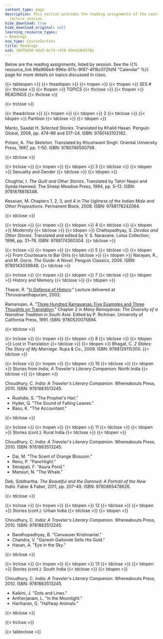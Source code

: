 ```yaml
---
content_type: page
description: This section provides the reading assignments of the course, listed by
  lecture session.
hide_download: true
hide_download_original: null
learning_resource_types:
- Readings
ocw_type: CourseSection
title: Readings
uid: 30d7b426-4da5-0cf4-c459-4de42db4570a
---
```


Below are the reading assignments, listed by session. See the {{% resource_link 99a966e4-996e-811c-9f87-4f16c072fdf4 "Calendar" %}} page for more details on topics discussed in class.

{{< tableopen >}}
{{< theadopen >}}
{{< tropen >}}
{{< thopen >}}
SES #
{{< thclose >}}
{{< thopen >}}
TOPICS
{{< thclose >}}
{{< thopen >}}
READINGS
{{< thclose >}}

{{< trclose >}}

{{< theadclose >}}
{{< tropen >}}
{{< tdopen >}}
2
{{< tdclose >}}
{{< tdopen >}}
Partition
{{< tdclose >}}
{{< tdopen >}}


Manto, Saadat H. _Selected Stories_. Translated by Khalid Hasan. Penguin Global, 2008, pp. 474–86 and 517–24. ISBN: 9780143102182.

Pritam, A. _The Skeleton_. Translated by Khushwant Singh. Oriental University Press, 1987, pp. 1–50. ISBN: 9780746500798.


{{< tdclose >}}

{{< trclose >}}
{{< tropen >}}
{{< tdopen >}}
3
{{< tdclose >}}
{{< tdopen >}}
Sexuality and Gender
{{< tdclose >}}
{{< tdopen >}}


Chughtai, I. _The Quilt and Other Stories_. Translated by Tahiri Naqvi and Syeda Hameed. The Sheep Meadow Press, 1994, pp. 5–13. ISBN: 9781878818348.

Kesavan, M. Chapters 1, 2, 3, and 4 in _The Ugliness of the Indian Male and Other Propositions_. Permanent Black, 2008. ISBN: 9788178242064.


{{< tdclose >}}

{{< trclose >}}
{{< tropen >}}
{{< tdopen >}}
4
{{< tdclose >}}
{{< tdopen >}}
Modernity
{{< tdclose >}}
{{< tdopen >}}
Chattopadhyay, S. _Devdas and Other Stories_. Translated and edited by V. S. Naravane. Lotus Collection, 1996, pp. 31–78. ISBN: 9788174360304.
{{< tdclose >}}

{{< trclose >}}
{{< tropen >}}
{{< tdopen >}}
5
{{< tdclose >}}
{{< tdopen >}}
From Courtesans to Bar Girls
{{< tdclose >}}
{{< tdopen >}}
Narayan, R., and M. Gorra. _The Guide: A Novel_. Penguin Classics, 2006. ISBN: 9780143039648.
{{< tdclose >}}

{{< trclose >}}
{{< tropen >}}
{{< tdopen >}}
7
{{< tdclose >}}
{{< tdopen >}}
History and Memory
{{< tdclose >}}
{{< tdopen >}}


Thapar, R. "[In Defence of History](http://www.india-seminar.com/2003/521/521%20romila%20thapar.htm)." Lecture delivered at Thiruvananthapuram, 2002.

Ramanujan, A. "[Three Hundred Ramayanas: Five Examples and Three Thoughts on Translation](http://publishing.cdlib.org/ucpressebooks/view?docId=ft3j49n8h7&chunk.id=d0e1254)." Chapter 2 in _Many Ramayanas: The Diversity of a Narrative Tradition in South Asia_. Edited by P. Richman. University of California Press, 1991. ISBN: 9780520075894.


{{< tdclose >}}

{{< trclose >}}
{{< tropen >}}
{{< tdopen >}}
8
{{< tdclose >}}
{{< tdopen >}}
Lost in Translation
{{< tdclose >}}
{{< tdopen >}}
Bhagat, C. _2 States: The Story of My Marriage_. Rupa & Co., 2009. ISBN: 9788129115300.
{{< tdclose >}}

{{< trclose >}}
{{< tropen >}}
{{< tdopen >}}
10
{{< tdclose >}}
{{< tdopen >}}
Stories from _India, A Traveler's Literary Companion_: North India
{{< tdclose >}}
{{< tdopen >}}


Choudhury, C. _India: A Traveler's Literary Companion_. Whereabouts Press, 2010. ISBN: 9781883513245.

*   Rushdie, S. "The Prophet's Hair."
*   Hyder, Q. "The Sound of Falling Leaves."
*   Basu, K. "The Accountant."


{{< tdclose >}}

{{< trclose >}}
{{< tropen >}}
{{< tdopen >}}
11
{{< tdclose >}}
{{< tdopen >}}
Stories (cont.): Rural India
{{< tdclose >}}
{{< tdopen >}}


Choudhury, C. _India: A Traveler's Literary Companion_. Whereabouts Press, 2010. ISBN: 9781883513245.

*   Dai, M. "The Scent of Orange Blossom."
*   Renu, P. "Panchlight."
*   Senapati, F. "Asura Pond."
*   Mansuri, N. "The Whale."

Deb, Siddhartha. _The Beautiful and the Damned: A Portrait of the New India_. Faber & Faber, 2011, pp. 207–49. ISBN: 9780865478626.


{{< tdclose >}}

{{< trclose >}}
{{< tropen >}}
{{< tdopen >}}
12
{{< tdclose >}}
{{< tdopen >}}
Stories (cont.): Urban India
{{< tdclose >}}
{{< tdopen >}}


Choudhury, C. _India: A Traveler's Literary Companion._ Whereabouts Press, 2010. ISBN: 9781883513245.

*   Bandhopadhyay, B. "Canvasser Krishnanlal."
*   Chandra, V. "Ganesh Gaitonde Sells His Gold."
*   Hasan, A. "Eye in the Sky."


{{< tdclose >}}

{{< trclose >}}
{{< tropen >}}
{{< tdopen >}}
13
{{< tdclose >}}
{{< tdopen >}}
Stories (cont.): South India
{{< tdclose >}}
{{< tdopen >}}


Choudhury, C. _India: A Traveler's Literary Companion_. Whereabouts Press, 2010. ISBN: 9781883513245.

*   Kaikini, J. "Dots and Lines."
*   Antherjanam, L. "In the Moonlight."
*   Hariharan, G. "Halfway Animals."


{{< tdclose >}}

{{< trclose >}}

{{< tableclose >}}